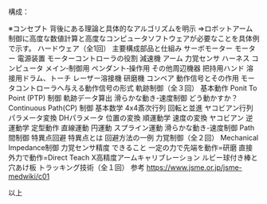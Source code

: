 構成：

※コンセプト
	背後にある理論と具体的なアルゴリズムを明示
	⇒ロボットアーム制御に高度な数値計算と高度なコンピュータソフトウェアが必要なことを具体例で示す。
ハードウェア（全1回）
	主要構成部品と仕組み
		サーボモーター
			モーター
			電源装置
			モーターコントローラの役割
		減速機
		アーム
		力覚センサ
		ハーネス
		コンピュータ
			メイン‐制御用
			ペンダント‐操作用
		その他周辺機器
			把持用ハンド
			溶接用ドラム、トーチ
			レーザー溶接機
			研磨機
			コンベア
	動作信号とその作用
		モータコントローラへ与える動作信号の形式
軌跡制御（全３回）
	基本動作
		Ponit To Point (PTP) 制御
			軌跡データ算出
				滑らかな動き-速度制御
				どう動かすか？
		Continuous Path(CP) 制御
			基本数学
				4x4斎次行列
					回転と並進
				ヤコビアン行列
			パラメータ変換
				DHパラメータ
				位置の変換
					順運動学
				速度の変換
					ヤコビアン
			逆運動学
			定型動作
				直線運動
				円運動
				スプライン運動
			滑らかな動き-速度制御
		Path間制御
		特異点回避
			特異点とは
			回避方法の一例
力覚制御（全２回）
	Mechanical Impedance制御
	力覚センサ精度
	できること
		一定の力で先端を動作=研磨
		直接外力で動作=Direct Teach
		X高精度アームキャリブレーション
			ルビー球付き棒と穴あけ板
トラッキング技術（全１回）
参考
	https://www.jsme.or.jp/jsme-medwiki/c01

 以上